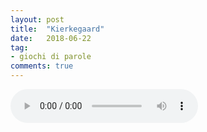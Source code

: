 ```yaml
---
layout: post
title:  "Kierkegaard"
date:   2018-06-22
tag:
- giochi di parole
comments: true
---
```


<audio src="/assets/2018-06-22/kierkegaard.mp3" controls preload></audio>
